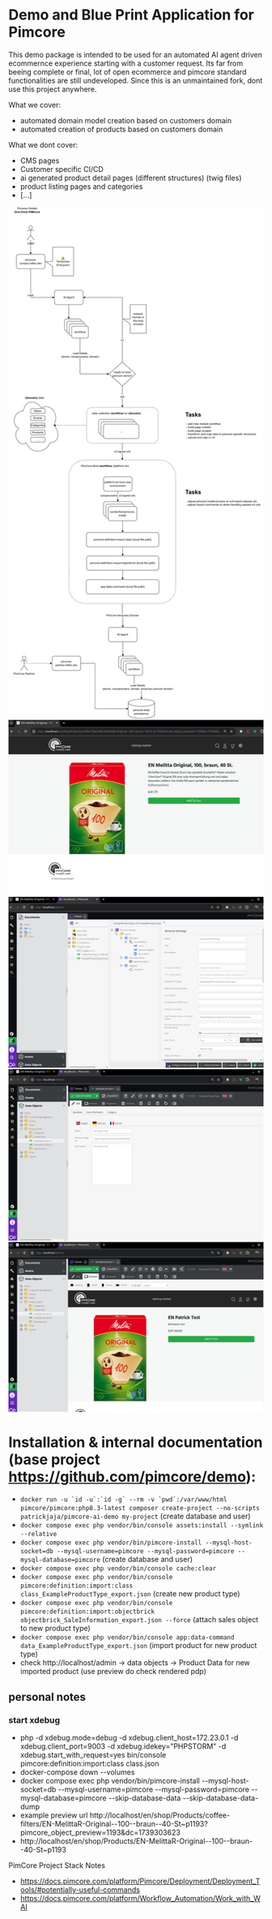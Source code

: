 # Demo and Blue Print Application for Pimcore

This demo package is intended to be used for an automated AI agent driven ecommernce experience starting with a customer request.
Its far from beeing complete or final, lot of open ecommerce and pimcore standard functionalities are still undeveloped.
Since this is an unmaintained fork, dont use this project anywhere.

What we cover:
 - automated domain model creation based on customers domain
 - automated creation of products based on customers domain

What we dont cover:
 - CMS pages
 - Customer specific CI/CD
 - ai generated product detail pages (different structures) (twig files)
 - product listing pages and categories
 - [...]

![Target_Architecture.drawio.png](Target_Architecture.drawio.png)
![2025-02-15_19-34.png](2025-02-15_19-34.png)
![2025-02-15_19-35.png](2025-02-15_19-35.png)
![2025-02-15_19-35_1.png](2025-02-15_19-35_1.png)
![2025-02-15_19-35_2.png](2025-02-15_19-35_2.png)


# Installation & internal documentation (base project https://github.com/pimcore/demo):
- ``docker run -u `id -u`:`id -g` --rm -v `pwd`:/var/www/html pimcore/pimcore:php8.3-latest composer create-project --no-scripts patrickjaja/pimcore-ai-demo my-project`` (create database and user)
- ``docker compose exec php vendor/bin/console assets:install --symlink --relative``
- ``docker compose exec php vendor/bin/pimcore-install --mysql-host-socket=db --mysql-username=pimcore --mysql-password=pimcore --mysql-database=pimcore`` (create database and user)
- ``docker compose exec php vendor/bin/console cache:clear``
- ``docker compose exec php vendor/bin/console pimcore:definition:import:class class_ExampleProductType_export.json`` (create new product type)
- ``docker compose exec php vendor/bin/console pimcore:definition:import:objectbrick objectbrick_SaleInformation_export.json --force``  (attach sales object to new product type)
- ``docker compose exec php vendor/bin/console app:data-command data_ExampleProductType_export.json`` (import product for new product type)
- check http://localhost/admin -> data objects -> Product Data for new imported product (use preview do check rendered pdp)

## personal notes
 ### start xdebug
 - php -d xdebug.mode=debug -d xdebug.client_host=172.23.0.1 -d xdebug.client_port=9003 -d xdebug.idekey="PHPSTORM" -d xdebug.start_with_request=yes bin/console  pimcore:definition:import:class class.json
 - docker-compose down --volumes
 - docker compose exec php vendor/bin/pimcore-install --mysql-host-socket=db --mysql-username=pimcore --mysql-password=pimcore --mysql-database=pimcore --skip-database-data --skip-database-data-dump
 - example preview url http://localhost/en/shop/Products/coffee-filters/EN-MelittaR-Original--100--braun--40-St~p1193?pimcore_object_preview=1193&dc=1739303623
 - http://localhost/en/shop/Products/EN-MelittaR-Original--100--braun--40-St~p1193

PimCore Project Stack Notes
 - https://docs.pimcore.com/platform/Pimcore/Deployment/Deployment_Tools/#potentially-useful-commands
 - https://docs.pimcore.com/platform/Workflow_Automation/Work_with_WAI



